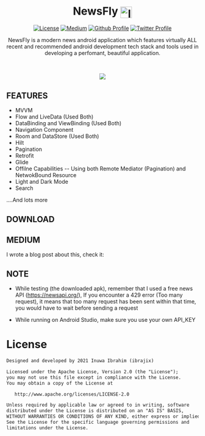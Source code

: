 <h1 align="center">NewsFly <img align="center" width ='30px' height='30px' src="https://svgshare.com/i/avc.svg" alt="logo"> </h1>

<p align="center">
  <a href="https://opensource.org/licenses/Apache-2.0"><img alt="License" src="https://img.shields.io/badge/License-Apache%202.0-blue.svg"/></a>
  <a href="https://proandroiddev.com/exploring-dagger-hilt-and-whats-main-differences-with-dagger-android-c8c54cd92f18"><img alt="Medium" src="https://skydoves.github.io/badges/Story-Medium.svg"/></a>
  <a href="https://github.com/ibrajix"><img alt="Github Profile" src="https://badges.aleen42.com/src/github.svg"/></a> 
  <a href="https://twitter.com/ibrajix"><img alt="Twitter Profile" src="https://badges.aleen42.com/src/twitter.svg"/></a> 
</p>

<p align="center">
  NewsFly is a modern news android application which features virtually ALL recent and recommended android development tech stack and tools used in developing a perfomant, beautiful application.
</p>

<br/>

<p align="center">
<img src ="https://user-images.githubusercontent.com/39574228/136565558-dce2cd27-1d8e-42a3-ad70-ca6ec7edc9ec.png">
</p>

## FEATURES

* MVVM
* Flow and LiveData (Used Both)
* DataBinding and ViewBinding (Used Both)
* Navigation Component
* Room and DataStore (Used Both)
* Hilt
* Pagination
* Retrofit
* Glide
* Offilne Capabilities -- Using both Remote Mediator (Pagination) and NetwokBound Resource 
* Light and Dark Mode
* Search

....And lots more 

## DOWNLOAD

## MEDIUM

I wrote a blog post about this, check it:

## NOTE

- While testing (the downloaded apk), remember that I used a free news API (https://newsapi.org/), If you encounter a 429 error (Too many request), it means that too many request has been sent within that time, you would have to wait before sending a request

- While running on Android Studio, make sure you use your own API_KEY

# License

```xml
Designed and developed by 2021 Inuwa Ibrahim (ibrajix)

Licensed under the Apache License, Version 2.0 (the "License");
you may not use this file except in compliance with the License.
You may obtain a copy of the License at

   http://www.apache.org/licenses/LICENSE-2.0

Unless required by applicable law or agreed to in writing, software
distributed under the License is distributed on an "AS IS" BASIS,
WITHOUT WARRANTIES OR CONDITIONS OF ANY KIND, either express or implied.
See the License for the specific language governing permissions and
limitations under the License.
```

